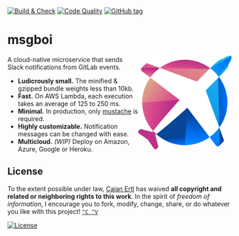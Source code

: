 [![Build & Check][gh-bnc-shield]][gh-bnc-url]
[![Code Quality][lgtm-shield]][lgtm-url]
[![GitHub tag][tag-shield]][tag-url]

# msgboi

<img src="logo.svg" height="210px" align="right"/>

A cloud-native microservice that sends Slack notifications from GitLab events.

- __Ludicrously small.__ The minified & gzipped bundle weights less than 10kb.
- __Fast.__ On AWS Lambda, each execution takes an average of 125 to 250 ms.
- __Minimal.__ In production, only [mustache][mustache] is required.
- __Highly customizable.__ Notification messages can be changed with ease.
- __Multicloud.__ *(WIP)* Deploy on Amazon, Azure, Google or Heroku.

[mustache]: https://github.com/janl/mustache.js

[gh-bnc-shield]: https://img.shields.io/github/workflow/status/caian-org/msgboi/build-and-check?label=build%20%26%20check&logo=github&style=flat-square
[gh-bnc-url]: https://github.com/caian-org/msgboi/actions/workflows/build-and-check.yml

[lgtm-shield]: https://img.shields.io/lgtm/grade/javascript/g/caian-org/msgboi.svg?logo=lgtm&style=flat-square
[lgtm-url]: https://lgtm.com/projects/g/caian-org/msgboi/context:javascript

[tag-shield]: https://img.shields.io/github/tag/caian-org/msgboi.svg?logo=git&logoColor=FFF&style=flat-square
[tag-url]: https://github.com/caian-org/msgboi/releases


## License

To the extent possible under law, [Caian Ertl][me] has waived __all copyright
and related or neighboring rights to this work__. In the spirit of _freedom of
information_, I encourage you to fork, modify, change, share, or do whatever
you like with this project! [`^C ^V`][kopimi]

[![License][cc-shield]][cc-url]

[me]: https://github.com/upsetbit
[cc-shield]: https://forthebadge.com/images/badges/cc-0.svg
[cc-url]: http://creativecommons.org/publicdomain/zero/1.0

[kopimi]: https://kopimi.com

